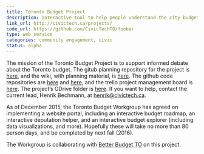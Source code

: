 ```yaml
---
title: Toronto Budget Project
description: Interactive tool to help people understand the city budget allocation and fund sources
link_url: http://civictech.ca/projects/
code_url: https://github.com/CivicTechTO/foobar
type: web service
categories: community engagement, civic
status: alpha
---
```

The mission of the Toronto Budget Project is to support informed debate
about the Toronto budget. The gitub planning repository for the project
is [here][repo-planning], and the wiki, with planning material, is
[here][wiki]. The github code repositories are [here][repo-front] and
[here][repo-back], and the trello project management board is
[here][trello]. The project’s GDrive folder is [here][gdrive]. If you
want to help, contact the current lead, Henrik Bechmann, at
<henrik@civictech.ca>.

As of December 2015, the Toronto Budget Workgroup has agreed on
implementing a website portal, including an interactive budget roadmap,
an interactive deputation helper, and an interactive budget explorer
(including data visualizations, and more). Hopefully these will take no
more than 80 person days, and be completed by next fall (2016).

The Workgroup is collaborating with [Better Budget TO][betterbudget] on
this project.

[repo-planning]: https://github.com/HenrikBechmann/CivicTechTO-TorontoBudget
[wiki]: https://github.com/HenrikBechmann/CivicTechTO-TorontoBudget/wiki
[repo-front]: https://github.com/CivicTechTO/budgetcommons-dev-frontend
[repo-back]: https://github.com/CivicTechTO/budgetcommons-dev-backend
[trello]: https://trello.com/b/vyHbx4XE/civictechto-budget-project
[gdrive]: https://drive.google.com/drive/u/0/folders/0B208oCU9D8OuSms5bEZxcnRLZzA
[betterbudget]: http://www.betterbudget.ca/
